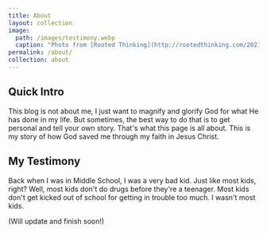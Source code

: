 ```yaml
---
title: About
layout: collection
image:
  path: /images/testimony.webp
  caption: "Photo from [Rooted Thinking](http://rootedthinking.com/2021/10/07/sharing-your-testimony)"
permalink: /about/
collection: about
---
```


## Quick Intro
This blog is not about me, I just want to magnify and glorify God for what He has done in my life. But sometimes, the best way to do that is to get personal and tell your own story. That's what this page is all about. This is my story of how God saved me through my faith in Jesus Christ. 

## My Testimony
Back when I was in Middle School, I was a very bad kid. Just like most kids, right? Well, most kids don't do drugs before they're a teenager. Most kids don't get kicked out of school for getting in trouble too much. I wasn't most kids. 



(Will update and finish soon!)
